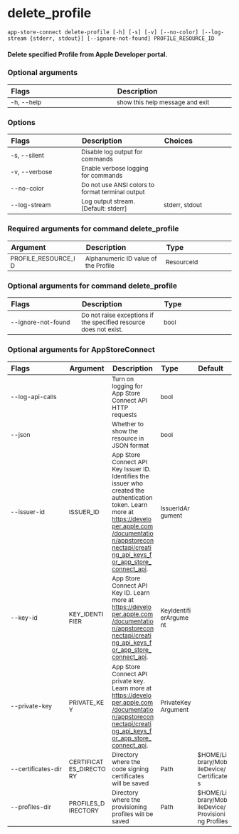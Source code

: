 
delete_profile
==============
<style> td { font-size: 85%; word-break: break-word; width: 16%;} table { width:100%; border-spacing: 1px;}</style>

``app-store-connect delete-profile [-h] [-s] [-v] [--no-color] [--log-stream {stderr, stdout}] [--ignore-not-found] PROFILE_RESOURCE_ID``
#### Delete specified Profile from Apple Developer portal.

### Optional arguments

|Flags|Description|
| :--- | :--- |
|-h, --help|show this help message and exit|

### Options

|Flags|Description|Choices|
| :--- | :--- | :--- |
|-s, --silent|Disable log output for commands||
|-v, --verbose|Enable verbose logging for commands||
|--no-color|Do not use ANSI colors to format terminal output||
|--log-stream|Log output stream. [Default: stderr]|stderr, stdout|

### Required arguments for command delete_profile

|Argument|Description|Type|
| :--- | :--- | :--- |
|PROFILE_RESOURCE_ID|Alphanumeric ID value of the Profile|ResourceId|

### Optional arguments for command delete_profile

|Flags|Description|Type|
| :--- | :--- | :--- |
|--ignore-not-found|Do not raise exceptions if the specified resource does not exist.|bool|

### Optional arguments for AppStoreConnect

|Flags|Argument|Description|Type|Default|
| :--- | :--- | :--- | :--- | :--- |
|<span style="white-space: nowrap">--log-api-calls</span>||Turn on logging for App Store Connect API HTTP requests|bool||
|<span style="white-space: nowrap">--json</span>||Whether to show the resource in JSON format|bool||
|<span style="white-space: nowrap">--issuer-id</span>|ISSUER_ID|App Store Connect API Key Issuer ID. Identifies the issuer who created the authentication token. Learn more at https://developer.apple.com/documentation/appstoreconnectapi/creating_api_keys_for_app_store_connect_api.|IssuerIdArgument||
|<span style="white-space: nowrap">--key-id</span>|KEY_IDENTIFIER|App Store Connect API Key ID. Learn more at https://developer.apple.com/documentation/appstoreconnectapi/creating_api_keys_for_app_store_connect_api.|KeyIdentifierArgument||
|<span style="white-space: nowrap">--private-key</span>|PRIVATE_KEY|App Store Connect API private key. Learn more at https://developer.apple.com/documentation/appstoreconnectapi/creating_api_keys_for_app_store_connect_api.|PrivateKeyArgument||
|<span style="white-space: nowrap">--certificates-dir</span>|CERTIFICATES_DIRECTORY|Directory where the code signing certificates will be saved|Path|$HOME/Library/MobileDevice/Certificates|
|<span style="white-space: nowrap">--profiles-dir</span>|PROFILES_DIRECTORY|Directory where the provisioning profiles will be saved|Path|$HOME/Library/MobileDevice/Provisioning Profiles|
